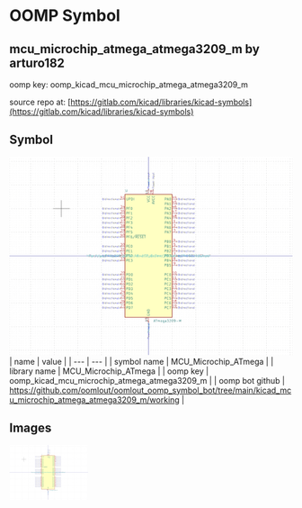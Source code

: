 # OOMP Symbol  
## mcu_microchip_atmega_atmega3209_m  by arturo182  
  
oomp key: oomp_kicad_mcu_microchip_atmega_atmega3209_m  
  
source repo at: [https://gitlab.com/kicad/libraries/kicad-symbols](https://gitlab.com/kicad/libraries/kicad-symbols)  
## Symbol  
  
[![working.png](working_600.png)](working.png)  
| name | value | 
| --- | --- | 
| symbol name | MCU_Microchip_ATmega | 
| library name | MCU_Microchip_ATmega | 
| oomp key | oomp_kicad_mcu_microchip_atmega_atmega3209_m | 
| oomp bot github | https://github.com/oomlout/oomlout_oomp_symbol_bot/tree/main/kicad_mcu_microchip_atmega_atmega3209_m/working | 
## Images  
  
[![working.png](working_140.png)](working.png)  
